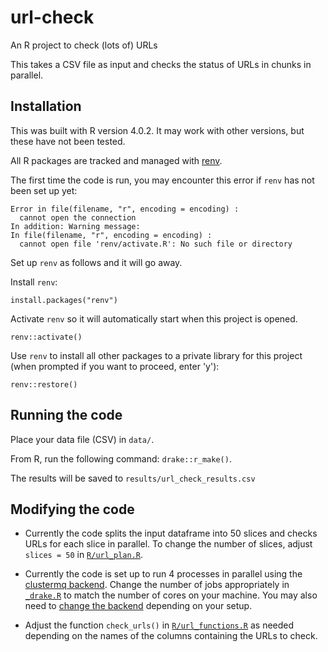 # url-check

An R project to check (lots of) URLs

This takes a CSV file as input and checks the status of URLs in chunks in parallel.

## Installation

This was built with R version 4.0.2. It may work with other versions, but these have not been tested.

All R packages are tracked and managed with [renv](https://rstudio.github.io/renv/).

The first time the code is run, you may encounter this error if `renv` has not been set up yet:

```
Error in file(filename, "r", encoding = encoding) : 
  cannot open the connection
In addition: Warning message:
In file(filename, "r", encoding = encoding) :
  cannot open file 'renv/activate.R': No such file or directory
```

Set up `renv` as follows and it will go away.

Install `renv`:

```
install.packages("renv")
```

Activate `renv` so it will automatically start when this project is opened.

```
renv::activate()
```

Use `renv` to install all other packages to a private library for this project
(when prompted if you want to proceed, enter 'y'):

```
renv::restore()
```

## Running the code

Place your data file (CSV) in `data/`.

From R, run the following command: `drake::r_make()`.

The results will be saved to `results/url_check_results.csv`

## Modifying the code

- Currently the code splits the input dataframe into 50 slices and checks URLs for each slice in parallel.
To change the number of slices, adjust `slices = 50` in [`R/url_plan.R`](https://github.com/joelnitta/url-check/blob/608ed340481430d7db8d005e86908d43cf6d297d/R/url_plan.R#L11).

- Currently the code is set up to run 4 processes in parallel using the [clustermq backend](https://books.ropensci.org/drake/hpc.html#the-clustermq-backend).
Change the number of jobs appropriately in [`_drake.R`](https://github.com/joelnitta/url-check/blob/608ed340481430d7db8d005e86908d43cf6d297d/_drake.R#L16) to match the number of cores on your machine. You may also need to [change the backend](https://books.ropensci.org/drake/hpc.html#parallel-backends) depending on your setup.

- Adjust the function `check_urls()` in [`R/url_functions.R`](https://github.com/joelnitta/url-check/blob/608ed340481430d7db8d005e86908d43cf6d297d/R/url_functions.R#L76) as needed depending on the names of the columns containing the URLs to check.
